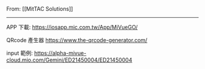 From: [[MitTAC Solutions]]

---

APP 下載: 
https://iosapp.mic.com.tw/App/MiVueGO/

QRcode 產生器
https://www.the-qrcode-generator.com/

input 範例:
https://alpha-mivue-cloud.mio.com/Gemini/ED21450004/ED21450004



